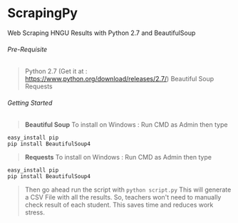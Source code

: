 # ScrapingPy
Web Scraping HNGU Results with Python 2.7 and BeautifulSoup

###### Pre-Requisite
> Python 2.7 (Get it at : https://www.python.org/download/releases/2.7/)
> Beautiful Soup
> Requests

###### Getting Started
> **Beautiful Soup**
> To install on Windows : 
> Run CMD as Admin then type
 ```
 easy_install pip
 pip install BeautifulSoup4
```
> **Requests**
> To install on Windows : 
> Run CMD as Admin then type
 ```
 easy_install pip
 pip install BeautifulSoup4
```
> Then go ahead run the script with ```python script.py```
> This will generate a CSV File with all the results. So, teachers won't need to manually check result of each student.
> This saves time and reduces work stress.
